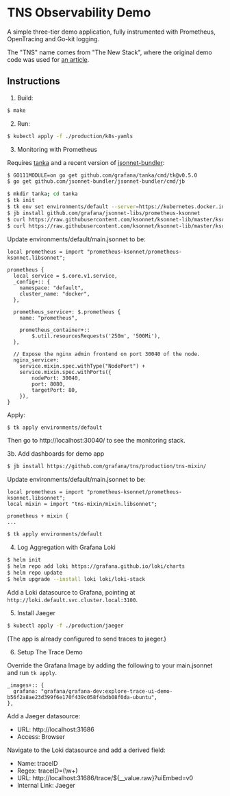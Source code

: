 # TNS Observability Demo

A simple three-tier demo application, fully instrumented with Prometheus, OpenTracing and Go-kit logging.

The "TNS" name comes from "The New Stack", where the original demo code was used for [an article](https://thenewstack.io/how-to-detect-map-and-monitor-docker-containers-with-weave-scope-from-weaveworks/).

## Instructions

1. Build:

```sh
$ make
```

2. Run:

```sh
$ kubectl apply -f ./production/k8s-yamls
```

3. Monitoring with Prometheus

Requires [tanka](https://github.com/grafana/tanka) and a recent version of [jsonnet-bundler](https://github.com/jsonnet-bundler/jsonnet-bundler):

```sh
$ GO111MODULE=on go get github.com/grafana/tanka/cmd/tk@v0.5.0
$ go get github.com/jsonnet-bundler/jsonnet-bundler/cmd/jb
```

```sh
$ mkdir tanka; cd tanka
$ tk init
$ tk env set environments/default --server=https://kubernetes.docker.internal:6443 # if you're using docker desktop.
$ jb install github.com/grafana/jsonnet-libs/prometheus-ksonnet
$ curl https://raw.githubusercontent.com/ksonnet/ksonnet-lib/master/ksonnet.beta.3/k8s.libsonnet > vendor/k8s.libsonnet
$ curl https://raw.githubusercontent.com/ksonnet/ksonnet-lib/master/ksonnet.beta.3/k.libsonnet > vendor/k.libsonnet
```

Update environments/default/main.jsonnet to be:

```
local prometheus = import "prometheus-ksonnet/prometheus-ksonnet.libsonnet";

prometheus {
  local service = $.core.v1.service,
  _config+:: {
    namespace: "default",
    cluster_name: "docker",
  },

  prometheus_service+: $.prometheus {
    name: "prometheus",

    prometheus_container+::
        $.util.resourcesRequests('250m', '500Mi'),
  },

  // Expose the nginx admin frontend on port 30040 of the node.
  nginx_service+:
    service.mixin.spec.withType("NodePort") +
    service.mixin.spec.withPorts({
        nodePort: 30040,
        port: 8080,
        targetPort: 80,
    }),
}
```

Apply:

```sh
$ tk apply environments/default
```

Then go to http://localhost:30040/ to see the monitoring stack.

3b. Add dashboards for demo app

```sh
$ jb install https://github.com/grafana/tns/production/tns-mixin/
```
Update environments/default/main.jsonnet to be:

```
local prometheus = import "prometheus-ksonnet/prometheus-ksonnet.libsonnet";
local mixin = import "tns-mixin/mixin.libsonnet";

prometheus + mixin {
...
```

```sh
$ tk apply environments/default
```

4. Log Aggregation with Grafana Loki

```bash
$ helm init
$ helm repo add loki https://grafana.github.io/loki/charts
$ helm repo update
$ helm upgrade --install loki loki/loki-stack
```

Add a Loki datasource to Grafana, pointing at `http://loki.default.svc.cluster.local:3100`.

5. Install Jaeger

```sh
$ kubectl apply -f ./production/jaeger
```

(The app is already configured to send traces to jaeger.)

6. Setup The Trace Demo

Override the Grafana Image by adding the following to your main.jsonnet and run `tk apply`.

```
_images+:: {
  grafana: "grafana/grafana-dev:explore-trace-ui-demo-b56f2a8ae23d399f6e170f439c058f4bdb08f0da-ubuntu",
},
```

Add a Jaeger datasource:

- URL: http://localhost:31686
- Access: Browser

Navigate to the Loki datasource and add a derived field:

- Name: traceID
- Regex: traceID=(\w+)
- URL:  http://localhost:31686/trace/${__value.raw}?uiEmbed=v0
- Internal Link: Jaeger